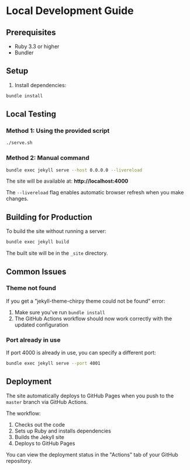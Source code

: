 # Local Development Guide

## Prerequisites
- Ruby 3.3 or higher
- Bundler

## Setup

1. Install dependencies:
```bash
bundle install
```

## Local Testing

### Method 1: Using the provided script
```bash
./serve.sh
```

### Method 2: Manual command
```bash
bundle exec jekyll serve --host 0.0.0.0 --livereload
```

The site will be available at: **http://localhost:4000**

The `--livereload` flag enables automatic browser refresh when you make changes.

## Building for Production

To build the site without running a server:
```bash
bundle exec jekyll build
```

The built site will be in the `_site` directory.

## Common Issues

### Theme not found
If you get a "jekyll-theme-chirpy theme could not be found" error:
1. Make sure you've run `bundle install`
2. The GitHub Actions workflow should now work correctly with the updated configuration

### Port already in use
If port 4000 is already in use, you can specify a different port:
```bash
bundle exec jekyll serve --port 4001
```

## Deployment

The site automatically deploys to GitHub Pages when you push to the `master` branch via GitHub Actions.

The workflow:
1. Checks out the code
2. Sets up Ruby and installs dependencies
3. Builds the Jekyll site
4. Deploys to GitHub Pages

You can view the deployment status in the "Actions" tab of your GitHub repository.
